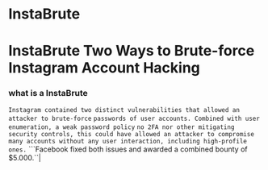 # InstaBrute
# InstaBrute Two Ways to Brute-force Instagram Account Hacking

### what is a InstaBrute

```Instagram contained two distinct vulnerabilities that allowed an attacker to brute-force```
```passwords of user accounts. Combined with user enumeration, a weak password policy```
```no 2FA nor other mitigating security controls, this could have allowed an attacker to compromise``` 
```many accounts without any user interaction, including high-profile ones.``` 
```Facebook fixed both issues and awarded a combined bounty of $5.000.``|




